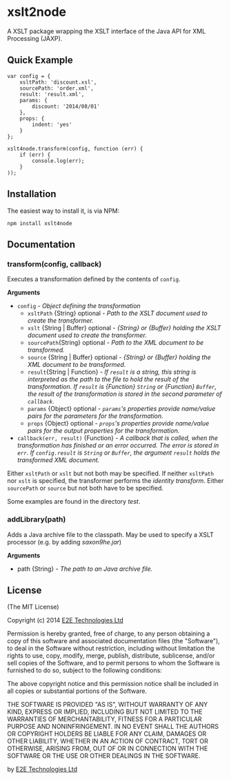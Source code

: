 # xslt2node

A XSLT package wrapping the XSLT interface of the Java API for XML Processing (JAXP).

## Quick Example

    var config = {
        xsltPath: 'discount.xsl',
        sourcePath: 'order.xml',
        result: 'result.xml',
        params: {
            discount: '2014/08/01'
        },
        props: {
            indent: 'yes'
        }
    };

    xslt4node.transform(config, function (err) {
        if (err) {
            console.log(err);
        }
    ));

## Installation

The easiest way to install it, is via NPM:

    npm install xslt4node

## Documentation

### transform(config, callback)

Executes a transformation defined by the contents of `config`.

__Arguments__

* `config` - _Object defining the transformation_
    * `xsltPath` {String} optional - _Path to the XSLT document used to create the transformer._
    * `xslt` {String | Buffer} optional - _{String} or {Buffer} holding the XSLT document used to create the transformer._
    * `sourcePath`{String} optional - _Path to the XML document to be transformed._
    * `source` {String | Buffer} optional - _{String} or {Buffer} holding the XML document to be transformed._
    * `result`{String | Function} - _If `result` is a string, this string is interpreted as the path to the file to hold the result of the transformation._
                                    _If `result` is {Function} `String` or {Function} `Buffer`, the result of the transformation is stored in the second parameter of `callback`._
    * `params` {Object} optional - _`params`'s properties provide name/value pairs for the parameters for the transformation._
    * `props` {Object} optional - _`props`'s properties provide name/value pairs for the output properties for the transformation._
* `callback(err, result)` {Function} - _A callback that is called, when the transformation has finished or an error occurred. The error is stored in `err`. If `config.result` is `String` or `Buffer`, the argument `result` holds the transformed XML document._

Either `xsltPath` or `xslt` but not both may be specified. If neither `xsltPath` nor `xslt` is specified, the transformer performs
the _identity transform_. Either `sourcePath` or `source` but not both have to be specified.

Some examples are found in the directory _test_.

### addLibrary(path)

Adds a Java archive file to the classpath. May be used to specify a XSLT processor (e.g. by adding _saxon9he.jar_)

__Arguments__

* path {String} - _The path to an Java archive file._

## License

(The MIT License)

Copyright (c) 2014 [E2E Technologies Ltd](http://www.e2ebridge.com)

Permission is hereby granted, free of charge, to any person obtaining a copy
of this software and associated documentation files (the "Software"), to deal
in the Software without restriction, including without limitation the rights
to use, copy, modify, merge, publish, distribute, sublicense, and/or sell
copies of the Software, and to permit persons to whom the Software is
furnished to do so, subject to the following conditions:

The above copyright notice and this permission notice shall be included in
all copies or substantial portions of the Software.

THE SOFTWARE IS PROVIDED "AS IS", WITHOUT WARRANTY OF ANY KIND, EXPRESS OR
IMPLIED, INCLUDING BUT NOT LIMITED TO THE WARRANTIES OF MERCHANTABILITY,
FITNESS FOR A PARTICULAR PURPOSE AND NONINFRINGEMENT. IN NO EVENT SHALL THE
AUTHORS OR COPYRIGHT HOLDERS BE LIABLE FOR ANY CLAIM, DAMAGES OR OTHER
LIABILITY, WHETHER IN AN ACTION OF CONTRACT, TORT OR OTHERWISE, ARISING FROM,
OUT OF OR IN CONNECTION WITH THE SOFTWARE OR THE USE OR OTHER DEALINGS IN
THE SOFTWARE.

by [E2E Technologies Ltd](http://www.e2ebridge.com)
